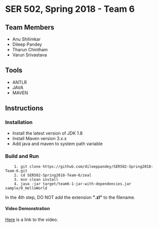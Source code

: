 # SER 502, Spring 2018 - Team 6

## Team Members

* Anu Shilimkar
* Dileep Pandey
* Tharun Chintham
* Varun Srivastava

## Tools

* ANTLR
* JAVA
* MAVEN

## Instructions

### Installation
* Install the latest version of JDK 1.8
* Install Maven version 3.x.x
* Add java and maven to system path variable

### Build and Run

        1. git clone https://github.com/dileeppandey/SER502-Spring2018-Team-6.git
        2. cd SER502-Spring2018-Team-6/zeal
        3. mvn clean install
        4. java -jar target/team6-1-jar-with-dependencies.jar sample/0_HelloWorld

In the 4th step, DO NOT add the extension **".zl"** to the filename.

#### Video Demonstration

[Here](https://www.google.com) is a link to the video.